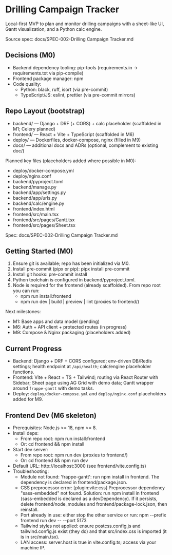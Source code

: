 # Drilling Campaign Tracker

Local-first MVP to plan and monitor drilling campaigns with a sheet-like UI, Gantt visualization, and a Python calc engine.

Source spec: docs/SPEC-002-Drilling Campaign Tracker.md

## Decisions (M0)
- Backend dependency tooling: pip-tools (requirements.in -> requirements.txt via pip-compile)
- Frontend package manager: npm
- Code quality:
  - Python: black, ruff, isort (via pre-commit)
  - TypeScript/JS: eslint, prettier (via pre-commit mirrors)

## Repo Layout (bootstrap)
- backend/ — Django + DRF (+ CORS) + calc placeholder (scaffolded in M1; Celery planned)
- frontend/ — React + Vite + TypeScript (scaffolded in M6)
- deploy/ — Dockerfiles, docker-compose, nginx (filled in M9)
- docs/ — additional docs and ADRs (optional, complement to existing doc/)

Planned key files (placeholders added where possible in M0):
- deploy/docker-compose.yml
- deploy/nginx.conf
- backend/pyproject.toml
- backend/manage.py
- backend/app/settings.py
- backend/app/urls.py
- backend/calc/engine.py
- frontend/index.html
- frontend/src/main.tsx
- frontend/src/pages/Gantt.tsx
- frontend/src/pages/Sheet.tsx

Spec: docs/SPEC-002-Drilling Campaign Tracker.md

## Getting Started (M0)
1) Ensure git is available; repo has been initialized via M0.
2) Install pre-commit (pipx or pip): pipx install pre-commit
3) Install git hooks: pre-commit install
4) Python toolchain is configured in backend/pyproject.toml.
5) Node is required for the frontend (already scaffolded). From repo root you can run:
   - npm run install:frontend
   - npm run dev | build | preview | lint (proxies to frontend/)

Next milestones:
- M1: Base apps and data model (pending)
- M6: Auth + API client + protected routes (in progress)
- M9: Compose & Nginx packaging (placeholders added)

## Current Progress
- Backend: Django + DRF + CORS configured; env-driven DB/Redis settings; health endpoint at `/api/health`; calc/engine placeholder functions.
- Frontend: Vite + React + TS + Tailwind; routing via React Router with Sidebar; Sheet page using AG Grid with demo data; Gantt wrapper around `frappe-gantt` with demo tasks.
- Deploy: `deploy/docker-compose.yml` and `deploy/nginx.conf` placeholders added for M9.

## Frontend Dev (M6 skeleton)
- Prerequisites: Node.js >= 18, npm >= 8.
- Install deps:
  - From repo root: npm run install:frontend
  - Or: cd frontend && npm install
- Start dev server:
  - From repo root: npm run dev (proxies to frontend/)
  - Or: cd frontend && npm run dev
- Default URL: http://localhost:3000 (see frontend/vite.config.ts)
- Troubleshooting:
  - Module not found: 'frappe-gantt': run npm install in frontend. The dependency is declared in frontend/package.json.
  - CSS preprocessor error: [plugin:vite:css] Preprocessor dependency "sass-embedded" not found. Solution: run npm install in frontend (sass-embedded is declared as a devDependency). If it persists, delete frontend/node_modules and frontend/package-lock.json, then reinstall.
  - Port already in use: either stop the other service or run: npm --prefix frontend run dev -- --port 5173
  - Tailwind styles not applied: ensure postcss.config.js and tailwind.config.js exist (they do) and that src/index.css is imported (it is in src/main.tsx).
  - LAN access: server.host is true in vite.config.ts; access via your machine IP.
